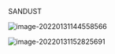 SANDUST

![image-20220131144558566](D:\whatsoever\投资\image-20220131144558566.png)





![image-20220131152825691](D:\whatsoever\投资\image-20220131152825691.png)